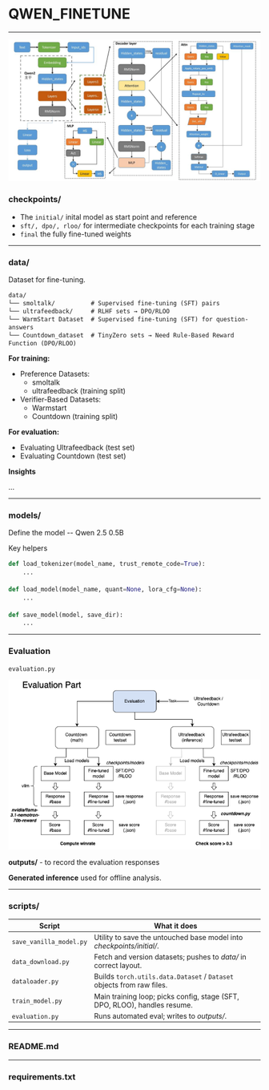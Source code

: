 # **QWEN\_FINETUNE**
---

<img src="./qwen_structure.png" alt="Qwen model structure" width="1000" />

### checkpoints/

- The `initial/` inital model as start point and reference
- `sft/, dpo/, rloo/` for intermediate checkpoints for each training stage
- `final` the fully fine-tuned weights

---

### data/

Dataset for fine-tuning.

```
data/
└── smoltalk/          # Supervised fine-tuning (SFT) pairs
└── ultrafeedback/     # RLHF sets → DPO/RLOO
└── WarmStart Dataset  # Supervised fine-tuning (SFT) for question-answers
└── Countdown_dataset  # TinyZero sets → Need Rule-Based Reward Function (DPO/RLOO)
```

**For training:**
- Preference Datasets:
    - smoltalk
    - ultrafeedback (training split)
- Verifier-Based Datasets: 
    - Warmstart
    - Countdown (training split)

**For evaluation:**
- Evaluating Ultrafeedback (test set)
- Evaluating Countdown (test set)

**Insights**

...

---



### models/

Define the model -- Qwen 2.5 0.5B

Key helpers

```python
def load_tokenizer(model_name, trust_remote_code=True):
    ...

def load_model(model_name, quant=None, lora_cfg=None):
    ...

def save_model(model, save_dir):
    ...
```

---
### Evaluation
```
evaluation.py
```
<img src="./qwen_project_evaluation.png" alt="Qwen model structure" width="1000" />

**outputs/** - to record the evaluation responses

**Generated inference** used for offline analysis.

---

### scripts/

| Script                  | What it does                                                                |
| ----------------------- | --------------------------------------------------------------------------- |
| `save_vanilla_model.py` | Utility to save the untouched base model into *checkpoints/initial/*.       |
| `data_download.py`      | Fetch and version datasets; pushes to *data/* in correct layout.            |
| `dataloader.py`         | Builds `torch.utils.data.Dataset` / `Dataset` objects from raw files.       |
| `train_model.py`        | Main training loop; picks config, stage (SFT, DPO, RLOO), handles resume.   |
| `evaluation.py`         | Runs automated eval; writes to *outputs/*.                                  |

---

### README.md

---

### requirements.txt